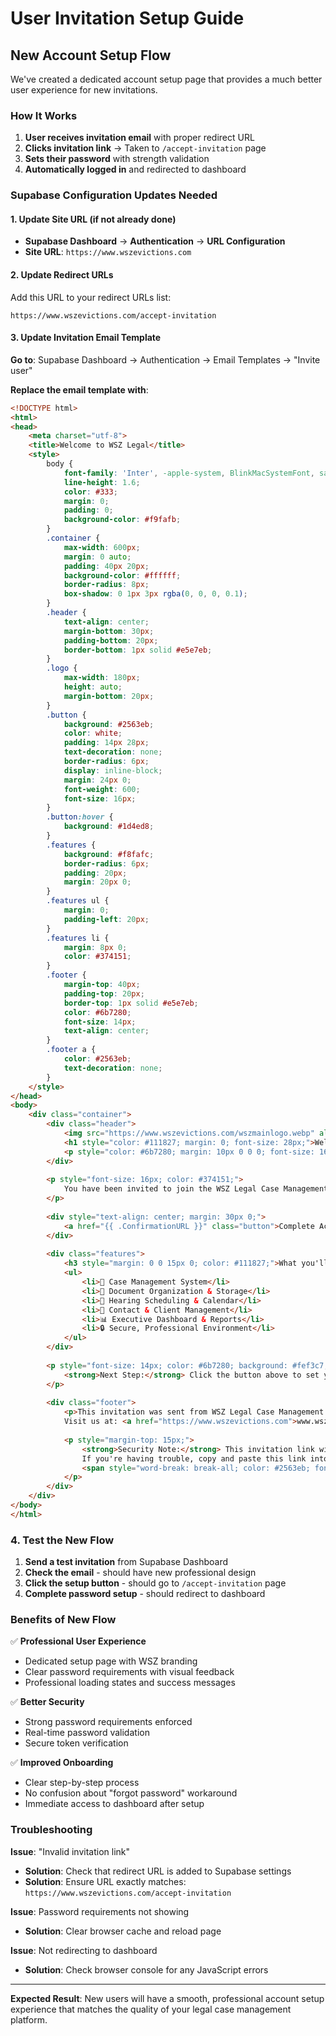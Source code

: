 # User Invitation Setup Guide

## New Account Setup Flow

We've created a dedicated account setup page that provides a much better user experience for new invitations.

### How It Works

1. **User receives invitation email** with proper redirect URL
2. **Clicks invitation link** → Taken to `/accept-invitation` page
3. **Sets their password** with strength validation
4. **Automatically logged in** and redirected to dashboard

### Supabase Configuration Updates Needed

#### 1. Update Site URL (if not already done)
- **Supabase Dashboard** → **Authentication** → **URL Configuration**
- **Site URL**: `https://www.wszevictions.com`

#### 2. Update Redirect URLs
Add this URL to your redirect URLs list:
```
https://www.wszevictions.com/accept-invitation
```

#### 3. Update Invitation Email Template

**Go to**: Supabase Dashboard → Authentication → Email Templates → "Invite user"

**Replace the email template with**:

```html
<!DOCTYPE html>
<html>
<head>
    <meta charset="utf-8">
    <title>Welcome to WSZ Legal</title>
    <style>
        body { 
            font-family: 'Inter', -apple-system, BlinkMacSystemFont, sans-serif; 
            line-height: 1.6; 
            color: #333; 
            margin: 0; 
            padding: 0; 
            background-color: #f9fafb;
        }
        .container { 
            max-width: 600px; 
            margin: 0 auto; 
            padding: 40px 20px; 
            background-color: #ffffff;
            border-radius: 8px;
            box-shadow: 0 1px 3px rgba(0, 0, 0, 0.1);
        }
        .header { 
            text-align: center; 
            margin-bottom: 30px; 
            padding-bottom: 20px;
            border-bottom: 1px solid #e5e7eb;
        }
        .logo { 
            max-width: 180px; 
            height: auto; 
            margin-bottom: 20px;
        }
        .button { 
            background: #2563eb; 
            color: white; 
            padding: 14px 28px; 
            text-decoration: none; 
            border-radius: 6px; 
            display: inline-block;
            margin: 24px 0;
            font-weight: 600;
            font-size: 16px;
        }
        .button:hover {
            background: #1d4ed8;
        }
        .features {
            background: #f8fafc;
            border-radius: 6px;
            padding: 20px;
            margin: 20px 0;
        }
        .features ul {
            margin: 0;
            padding-left: 20px;
        }
        .features li {
            margin: 8px 0;
            color: #374151;
        }
        .footer { 
            margin-top: 40px; 
            padding-top: 20px; 
            border-top: 1px solid #e5e7eb; 
            color: #6b7280; 
            font-size: 14px; 
            text-align: center;
        }
        .footer a {
            color: #2563eb;
            text-decoration: none;
        }
    </style>
</head>
<body>
    <div class="container">
        <div class="header">
            <img src="https://www.wszevictions.com/wszmainlogo.webp" alt="WSZ Legal" class="logo">
            <h1 style="color: #111827; margin: 0; font-size: 28px;">Welcome to WSZ Legal</h1>
            <p style="color: #6b7280; margin: 10px 0 0 0; font-size: 16px;">You've been invited to join our case management platform</p>
        </div>
        
        <p style="font-size: 16px; color: #374151;">
            You have been invited to join the WSZ Legal Case Management platform. This professional system will give you secure access to manage legal cases, documents, and communications.
        </p>
        
        <div style="text-align: center; margin: 30px 0;">
            <a href="{{ .ConfirmationURL }}" class="button">Complete Account Setup</a>
        </div>
        
        <div class="features">
            <h3 style="margin: 0 0 15px 0; color: #111827;">What you'll have access to:</h3>
            <ul>
                <li>📁 Case Management System</li>
                <li>📄 Document Organization & Storage</li>
                <li>📅 Hearing Scheduling & Calendar</li>
                <li>👥 Contact & Client Management</li>
                <li>📊 Executive Dashboard & Reports</li>
                <li>🔒 Secure, Professional Environment</li>
            </ul>
        </div>
        
        <p style="font-size: 14px; color: #6b7280; background: #fef3c7; padding: 12px; border-radius: 6px; border-left: 4px solid #f59e0b;">
            <strong>Next Step:</strong> Click the button above to set your password and complete your account setup. You'll be guided through the process step by step.
        </p>
        
        <div class="footer">
            <p>This invitation was sent from WSZ Legal Case Management Platform<br>
            Visit us at: <a href="https://www.wszevictions.com">www.wszevictions.com</a></p>
            
            <p style="margin-top: 15px;">
                <strong>Security Note:</strong> This invitation link will expire in 24 hours for your security.<br>
                If you're having trouble, copy and paste this link into your browser:<br>
                <span style="word-break: break-all; color: #2563eb; font-size: 12px;">{{ .ConfirmationURL }}</span>
            </p>
        </div>
    </div>
</body>
</html>
```

### 4. Test the New Flow

1. **Send a test invitation** from Supabase Dashboard
2. **Check the email** - should have new professional design
3. **Click the setup button** - should go to `/accept-invitation` page
4. **Complete password setup** - should redirect to dashboard

### Benefits of New Flow

✅ **Professional User Experience**
- Dedicated setup page with WSZ branding
- Clear password requirements with visual feedback
- Professional loading states and success messages

✅ **Better Security**
- Strong password requirements enforced
- Real-time password validation
- Secure token verification

✅ **Improved Onboarding**
- Clear step-by-step process
- No confusion about "forgot password" workaround
- Immediate access to dashboard after setup

### Troubleshooting

**Issue**: "Invalid invitation link"
- **Solution**: Check that redirect URL is added to Supabase settings
- **Solution**: Ensure URL exactly matches: `https://www.wszevictions.com/accept-invitation`

**Issue**: Password requirements not showing
- **Solution**: Clear browser cache and reload page

**Issue**: Not redirecting to dashboard
- **Solution**: Check browser console for any JavaScript errors

---

**Expected Result**: New users will have a smooth, professional account setup experience that matches the quality of your legal case management platform.